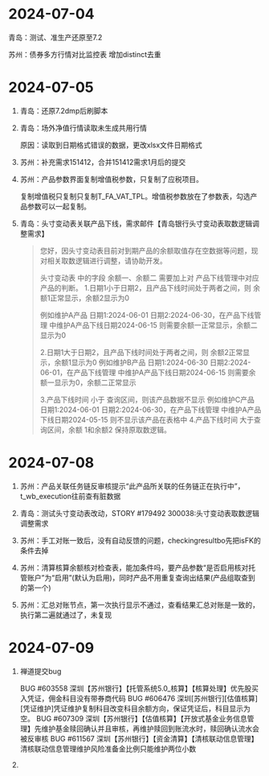 # 2024-07-04

青岛：测试、准生产还原至7.2

苏州：债券多方行情对比监控表 增加distinct去重

# 2024-07-05

1. 青岛：还原7.2dmp后刷脚本

2. 青岛：场外净值行情读取未生成共用行情

   原因：读取到日期格式错误的数据，更改xlsx文件日期格式

3. 苏州：补充需求151412，合并151412需求1月后的提交

4. 苏州：产品参数界面复制增值税参数，只复制了应税项目。

   复制增值税只复制只复制T_FA_VAT_TPL。增值税参数放在了参数表，勾选产品参数可以一起复制。

5. 青岛：头寸变动表关联产品下线，需求邮件【青岛银行头寸变动表取数逻辑调整需求】

   > 您好，因头寸变动表目前对到期产品的余额取值存在空数据等问题，现对相关取数逻辑进行调整，请协助开发。
   >
   >
   >  头寸变动表  中的字段 余额一、余额二 需要加上对 产品下线管理中对应产品的判断。
   > 1.日期1小于日期2，且产品下线时间处于两者之间，则 余额1正常显示，余额2显示为0
   >
   > 例如维护A产品 日期1:2024-06-01  日期2:2024-06-30，在产品下线管理 中维护A产品下线日期2024-06-15 
   > 则需要余额一正常显示，余额二显示为0 
   >
   > 2.日期1大于日期2，且产品下线时间处于两者之间，则 余额2正常显示，余额1显示为0
   > 例如维护B产品 日期1:2024-06-30  日期2:2024-06-01，在产品下线管理 中维护A产品下线日期2024-06-15 
   > 则需要余额一显示为0，余额二正常显示
   >
   > 3.产品下线时间 小于 查询区间，则该产品数据不显示
   > 例如维护C产品 日期1:2024-06-01  日期2:2024-06-30，在产品下线管理 中维护A产品下线日期2024-05-15
   > 则不显示该产品在表格中
   > 4.产品下线时间 大于查询区间，余额 1和余额2 保持原取数逻辑。
# 2024-07-08

1. 苏州：产品关联任务链反审核提示“此产品所关联的任务链正在执行中”，t_wb_execution往前查有脏数据

2. 青岛：测试头寸变动表改动，STORY #179492 300038:头寸变动表取数逻辑调整需求

3. 苏州：手工对账一致后，没有自动反馈的问题，checkingresultbo先把isFK的条件去掉

4. 苏州：清算核算余额核对检查表，能加条件吗，要产品参数“是否启用核对托管账户”为“启用”(默认为启用)，同时产品不用重复查询出结果(产品组取查到的第一个)

5. 苏州：汇总对账节点，第一次执行显示不通过，查看结果汇总对账是一致的，执行第二遍就通过了，未复现

# 2024-07-09

1. 禅道提交bug

   BUG #603558 深圳【苏州银行】【托管系统5.0_核算】【核算处理】优先股买入凭证，佣金科目没有带券商代码
   BUG #606476 深圳[苏州银行][估值核算][凭证维护]凭证维护复制科目改变科目余额方向，保证凭证后，科目显示为空。
   BUG #607309 深圳【苏州银行】【估值核算】【开放式基金业务信息管理】先维护基金赎回确认并且审核，再维护赎回到账流水时，赎回确认流水会被反审核
   BUG #611567 深圳【苏州银行】【资金清算】【清核联动信息管理】清核联动信息管理维护风险准备金比例只能维护两位小数

2. 

